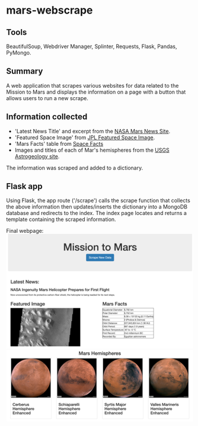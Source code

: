 # mars-webscrape

## Tools
BeautifulSoup, Webdriver Manager, Splinter, Requests, Flask, Pandas, PyMongo.

## Summary

A web application that scrapes various websites for data related to the Mission to Mars and displays the information on a page with a button that allows users to run a new scrape. 

## Information collected 

* 'Latest News Title' and excerpt from the [NASA Mars News Site](https://mars.nasa.gov/news/).
* 'Featured Space Image' from [JPL Featured Space Image](https://data-class-jpl-space.s3.amazonaws.com/JPL_Space/index.html).
* 'Mars Facts' table from [Space Facts](https://space-facts.com/mars/)
* Images and titles of each of Mar's hemispheres from the [USGS Astrogeology site](https://astrogeology.usgs.gov/search/results?q=hemisphere+enhanced&k1=target&v1=Mars).

The information was scraped and added to a dictionary. 

## Flask app

Using Flask, the app route ('/scrape') calls the scrape function that collects the above information then updates/inserts the dictionary into a MongoDB database and redirects to the index. The index page locates and returns a template containing the scraped information. 

Final webpage:
![top](screenshots/front_page.png)
![bottom](screenshots/hemispheres.png)




